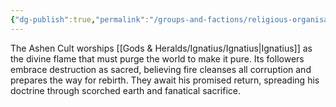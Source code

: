 ```yaml
---
{"dg-publish":true,"permalink":"/groups-and-factions/religious-organisations/the-ashen-cult/","tags":["Groups"],"updated":"2025-06-10T19:02:58.077+01:00"}
---
```


The Ashen Cult worships [[Gods & Heralds/Ignatius/Ignatius\|Ignatius]] as the divine flame that must purge the world to make it pure. Its followers embrace destruction as sacred, believing fire cleanses all corruption and prepares the way for rebirth. They await his promised return, spreading his doctrine through scorched earth and fanatical sacrifice.
